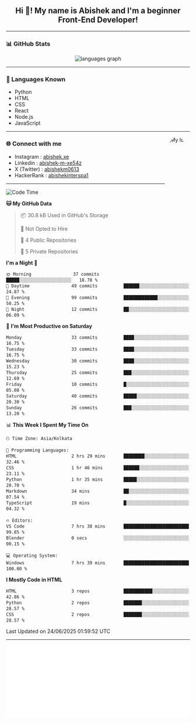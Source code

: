 <h2 align="center">Hi 👋! My name is <b>Abishek</b> and I'm a beginner Front-End Developer!</h2>

---

### 📊 GitHub Stats

<div align="center">
  <img src="https://github-readme-stats.vercel.app/api/top-langs?username=Abishek-Web-Co&locale=en&hide_title=false&layout=compact&card_width=320&langs_count=5&theme=dracula&hide_border=false" height="150" alt="languages graph" />
</div>

---

### 🧠 Languages Known

- Python  
- HTML  
- CSS  
- React  
- Node.js  
- JavaScript  

---

<img align="right" height="150" src="https://abish-file.web.app/assets/pics/circle_me.png" alt="My Icon" style="border-radius: 50%;" />

### 🌐 Connect with me

- Instagram   : [abishek.xe](https://www.instagram.com/abishek.xe/)
- Linkedin    : [abishek-m-xe54z](https://www.linkedin.com/in/abishek-m-xe54z/)
- X (Twitter) : [abishekm0613](https://x.com/abishekm0613)
- HackerRank  : [abishekinterspa1](https://www.hackerrank.com/profile/abishekinterspa1)

---

<!--START_SECTION:waka-->
![Code Time](http://img.shields.io/badge/Code%20Time-57%20hrs%2028%20mins-blue)

**🐱 My GitHub Data** 

> 📦 30.8 kB Used in GitHub's Storage 
 > 
> 🚫 Not Opted to Hire
 > 
> 📜 4 Public Repositories 
 > 
> 🔑 5 Private Repositories 
 > 
**I'm a Night 🦉** 

```text
🌞 Morning                37 commits          █████░░░░░░░░░░░░░░░░░░░░   18.78 % 
🌆 Daytime                49 commits          ██████░░░░░░░░░░░░░░░░░░░   24.87 % 
🌃 Evening                99 commits          █████████████░░░░░░░░░░░░   50.25 % 
🌙 Night                  12 commits          ██░░░░░░░░░░░░░░░░░░░░░░░   06.09 % 
```
📅 **I'm Most Productive on Saturday** 

```text
Monday                   33 commits          ████░░░░░░░░░░░░░░░░░░░░░   16.75 % 
Tuesday                  33 commits          ████░░░░░░░░░░░░░░░░░░░░░   16.75 % 
Wednesday                30 commits          ████░░░░░░░░░░░░░░░░░░░░░   15.23 % 
Thursday                 25 commits          ███░░░░░░░░░░░░░░░░░░░░░░   12.69 % 
Friday                   10 commits          █░░░░░░░░░░░░░░░░░░░░░░░░   05.08 % 
Saturday                 40 commits          █████░░░░░░░░░░░░░░░░░░░░   20.30 % 
Sunday                   26 commits          ███░░░░░░░░░░░░░░░░░░░░░░   13.20 % 
```


📊 **This Week I Spent My Time On** 

```text
🕑︎ Time Zone: Asia/Kolkata

💬 Programming Languages: 
HTML                     2 hrs 29 mins       ████████░░░░░░░░░░░░░░░░░   32.46 % 
CSS                      1 hr 46 mins        ██████░░░░░░░░░░░░░░░░░░░   23.11 % 
Python                   1 hr 35 mins        █████░░░░░░░░░░░░░░░░░░░░   20.70 % 
Markdown                 34 mins             ██░░░░░░░░░░░░░░░░░░░░░░░   07.54 % 
TypeScript               19 mins             █░░░░░░░░░░░░░░░░░░░░░░░░   04.32 % 

🔥 Editors: 
VS Code                  7 hrs 38 mins       █████████████████████████   99.85 % 
Blender                  0 secs              ░░░░░░░░░░░░░░░░░░░░░░░░░   00.15 % 

💻 Operating System: 
Windows                  7 hrs 39 mins       █████████████████████████   100.00 % 
```

**I Mostly Code in HTML** 

```text
HTML                     3 repos             ███████████░░░░░░░░░░░░░░   42.86 % 
Python                   2 repos             ███████░░░░░░░░░░░░░░░░░░   28.57 % 
CSS                      2 repos             ███████░░░░░░░░░░░░░░░░░░   28.57 % 
```




 Last Updated on 24/06/2025 01:59:52 UTC
<!--END_SECTION:waka-->

---

<div align="center">
  <a href="https://abish-file.web.app/" target="_blank" rel="noopener noreferrer"><img height="200" src="pic.png" alt="Profile Picture" /></a>
</div>


